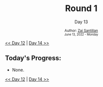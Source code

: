 <div align="center">
  <h1>Round 1</h1>
  <p>Day 13</p>

  <sub>
    Author: <a href="https://github.com/plskz" target="_blank">Zai Santillan</a>
    <br>
    <small>June 13, 2022 - Monday</small>
  </sub>
</div>

[<< Day 12](day012.md) | [Day 14 >>](day014.md)

## Today's Progress:

- None.

[<< Day 12](day012.md) | [Day 14 >>](day014.md)
